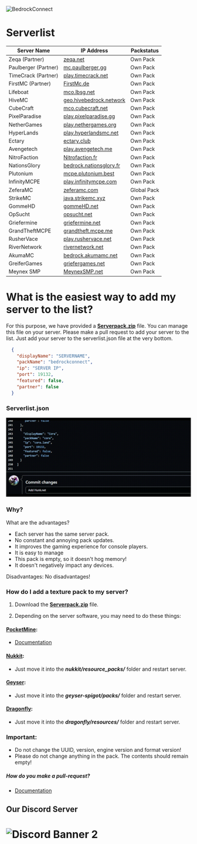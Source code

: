 ![BedrockConnect](https://cdn.discordapp.com/attachments/1022232337938911262/1099499823029305384/channels4_banner.jpg)

# Serverlist

| Server Name           | IP Address              |       	Packstatus     	                  |
|-----------------------|-------------------------|-------------------------------------------|
| Zeqa (Partner)        | [zeqa.net](https://pack.bedrockhub.io/zeqa)                         | Own Pack | 
| Paulberger (Partner)  | [mc.paulberger.gg](https://pack.bedrockhub.io/paulberger)           | Own Pack | 
| TimeCrack (Partner)   | [play.timecrack.net](https://pack.bedrockhub.io/timecrack)          | Own Pack |  
| FirstMC (Partner)     | [FirstMc.de](https://pack.bedrockhub.io/firstmc)                    | Own Pack |  
| Lifeboat              | [mco.lbsg.net](https://pack.bedrockhub.io/lbsg)                     | Own Pack |  
| HiveMC                | [geo.hivebedrock.network](https://pack.bedrockhub.io/hivemc)        | Own Pack | 
| CubeCraft             | [mco.cubecraft.net](https://pack.bedrockhub.io/cubecraft)           | Own Pack | 
| PixelParadise         | [play.pixelparadise.gg](https://pack.bedrockhub.io/pixelparadise)   | Own Pack | 
| NetherGames           | [play.nethergames.org](https://pack.bedrockhub.io/nethergames)      | Own Pack | 
| HyperLands            | [play.hyperlandsmc.net](https://pack.bedrockhub.io/hyperlands)      | Own Pack | 
| Ectary                | [ectary.club](https://pack.bedrockhub.io/ectary)                    | Own Pack | 
| Avengetech            | [play.avengetech.me](https://pack.bedrockhub.io/avengetech)         | Own Pack | 
| NitroFaction          | [Nitrofaction.fr](https://pack.bedrockhub.io/nitrofaction)          | Own Pack | 
| NationsGlory          | [bedrock.nationsglory.fr](https://pack.bedrockhub.io/NationsGlory)  | Own Pack | 
| Plutonium             | [mcpe.plutonium.best](https://pack.bedrockhub.io/plutonium)         | Own Pack |  
| InfinityMCPE          | [play.infinitymcpe.com](https://pack.bedrockhub.io/infinitymcpe)    | Own Pack | 
| ZeferaMC              | [zeferamc.com](https://pack.bedrockhub.io/bedrockconnect)           | Global Pack | 
| StrikeMC              | [java.strikemc.xyz](https://pack.bedrockhub.io/strikemc)            | Own Pack | 
| GommeHD               | [gommeHD.net](https://pack.bedrockhub.io/gommehd)                   | Own Pack | 
| OpSucht               | [opsucht.net](https://pack.bedrockhub.io/opsucht)                   | Own Pack |  
| Griefermine           | [griefermine.net](https://pack.bedrockhub.io/griefermine)            | Own Pack |  
| GrandTheftMCPE        | [grandtheft.mcpe.me](https://pack.bedrockhub.io/grandtheftmcpe)     | Own Pack | 
| RusherVace            | [play.rushervace.net](https://pack.bedrockhub.io/rushervace)        | Own Pack | 
| RiverNetwork          | [rivernetwork.net](https://pack.bedrockhub.io/rivernetwork)         | Own Pack |  
| AkumaMC               | [bedrock.akumamc.net](https://pack.bedrockhub.io/akumamc)           | Own Pack |  
| GreiferGames          | [griefergames.net](https://pack.bedrockhub.io/griefergames)         | Own Pack | 
| Meynex SMP            | [MeynexSMP.net](https://pack.bedrockhub.io/griefermine)             | Own Pack | 


# What is the easiest way to add my server to the list?

For this purpose, we have provided a [<strong>Serverpack.zip</strong>](https://pack.bedrockhub.io/bedrockconnect) file. You can manage this file on your server. Please make a pull request to add your server to the list. Just add your server to the serverlist.json file at the very bottom.

```json
  {
    "displayName": "SERVERNAME",
    "packName": "bedrockconnect",
    "ip": "SERVER IP",
    "port": 19132,
    "featured": false,
    "partner": false
  }
```

### Serverlist.json
![HowAddthat](https://github.com/BedrockHubIO/BedrockConnect-Serverlist/blob/c710fd83b8abb3379d6aa9169727c22f64c66d50/0423-_1_.gif)

### Why?
What are the advantages?
- Each server has the same server pack.
- No constant and annoying pack updates.
- It improves the gaming experience for console players. 
- It is easy to manage
- This pack is empty, so it doesn't hog memory!
- It doesn't negatively impact any devices.

Disadvantages: 
No disadvantages!

### How do I add a texture pack to my server?

1. Download the [<strong>Serverpack.zip</strong>](https://pack.bedrockhub.io/bedrockconnect) file.

2. Depending on the server software, you may need to do these things: 

#### [PocketMine](https://discord.com/invite/xxp7VAYQtn): 
- [Documentation](https://github.com/pmmp/PocketMine-MP/blob/stable/resources/resource_packs.yml) 


#### [Nukkit](https://discord.com/invite/5PzMkyK):
- Just move it into the ***nukkit/resource_packs/*** folder and restart server. 


#### [Geyser](https://discord.com/invite/geysermc):
- Just move it into the ***geyser-spigot/packs/*** folder and restart server.


#### [Dragonfly](https://discord.gg/NRbJ9Q8zmn): 
- Just move it into the ***dragonfly/resources/*** folder and restart server.
	



### Important: 
- Do not change the UUID, version, engine version and format version! 
- Please do not change anything in the pack. The contents should remain empty!
##### How do you make a pull-request?
- [Documentation](https://docs.github.com/en/pull-requests/collaborating-with-pull-requests/proposing-changes-to-your-work-with-pull-requests/about-pull-requests)

## Our Discord Server
![Discord Banner 2](https://discordapp.com/api/guilds/880891245306740807/widget.png?style=banner2)
=======
